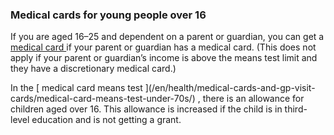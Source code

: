 ###  Medical cards for young people over 16

If you are aged 16–25 and dependent on a parent or guardian, you can get a [
medical card ](/en/health/medical-cards-and-gp-visit-cards/medical-card/) if
your parent or guardian has a medical card. (This does not apply if your
parent or guardian’s income is above the means test limit and they have a
discretionary medical card.)

In the [ medical card means test ](/en/health/medical-cards-and-gp-visit-
cards/medical-card-means-test-under-70s/) , there is an allowance for children
aged over 16. This allowance is increased if the child is in third-level
education and is not getting a grant.
